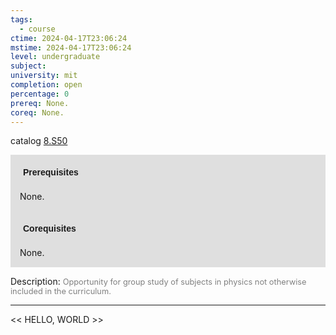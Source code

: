 ```yaml
---
tags:
  - course
ctime: 2024-04-17T23:06:24
mstime: 2024-04-17T23:06:24
level: undergraduate
subject: 
university: mit
completion: open
percentage: 0
prereq: None.
coreq: None.
---
```


catalog [8.S50](http://student.mit.edu/catalog/m8b.html#8.S50)

<span style="display: block; padding: 15px; background-color: rgb(100, 100, 100, 0.2);"><font id="m_prereq3785_0" style="display: block; font-family: Arial, sans-serif; font-weight: bold; padding: 5px">Prerequisites</font><br><span id="prereq3785_0">None.</span></span>
<span style="display: block; padding: 15px; background-color: rgb(100, 100, 100, 0.2);"><font id="m_coreq3785_0" style="display: block; font-family: Arial, sans-serif; font-weight: bold; padding: 5px">Corequisites</font><br><span id="coreq3785_0">None.</span></span>

<font style="">Description:</font>
<font style="color: grey; font-size: 0.8rem;">Opportunity for group study of subjects in physics not otherwise included in the curriculum.</font>



---

<< HELLO, WORLD >>
